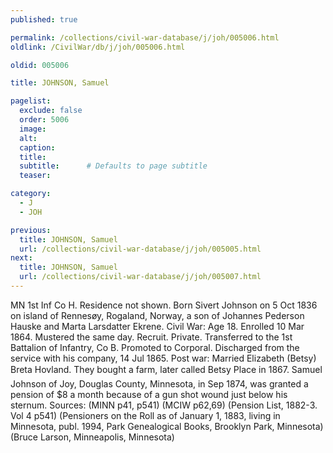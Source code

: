 ```yaml
---
published: true

permalink: /collections/civil-war-database/j/joh/005006.html
oldlink: /CivilWar/db/j/joh/005006.html

oldid: 005006

title: JOHNSON, Samuel

pagelist:
  exclude: false
  order: 5006
  image: 
  alt:
  caption:
  title:
  subtitle:      # Defaults to page subtitle
  teaser:

category: 
  - J 
  - JOH

previous:
  title: JOHNSON, Samuel
  url: /collections/civil-war-database/j/joh/005005.html  
next:
  title: JOHNSON, Samuel
  url: /collections/civil-war-database/j/joh/005007.html   
---
```

MN 1st Inf Co H. Residence not shown. Born Sivert Johnson on 5 Oct 1836 on island of Rennes&oslash;y, Rogaland, Norway, a son of Johannes Pederson Hauske and Marta Larsdatter Ekrene. Civil War: Age 18. Enrolled 10 Mar 1864. Mustered the same day. Recruit. Private. Transferred to the 1st Battalion of Infantry, Co B. Promoted to Corporal. Discharged from the service with his company, 14 Jul 1865. Post war: Married Elizabeth (Betsy) Breta Hovland. They bought a farm, later called &#147;Betsy Place&#148; in 1867. Samuel Johnson of Joy, Douglas County, Minnesota, in Sep 1874, was granted a pension of $8 a month because of a gun shot wound just below his sternum. Sources: (MINN p41, p541) (MCIW p62,69) (Pension List, 1882-3. Vol 4 p541) (Pensioners on the Roll as of January 1, 1883, living in Minnesota, publ. 1994, Park Genealogical Books, Brooklyn Park, Minnesota) (Bruce Larson, Minneapolis, Minnesota)